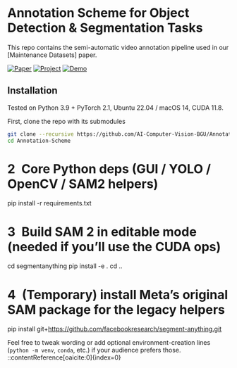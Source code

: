 # Annotation Scheme for Object Detection & Segmentation Tasks

This repo contains the semi-automatic video annotation pipeline used in our [Maintenance Datasets] paper.


[![Paper](https://img.shields.io/badge/Paper-PDF-blue.svg)](https://arxiv.org/abs/xxx)
[![Project](https://img.shields.io/badge/Project-GitHub-brightgreen.svg)](https://github.com/YourOrg/Annotation-Scheme)
[![Demo](https://img.shields.io/badge/Demo-YouTube-red.svg)](https://youtu.be/your-video)



## Installation

Tested on Python 3.9 + PyTorch 2.1, Ubuntu 22.04 / macOS 14, CUDA 11.8.

First, clone the repo with its submodules
```bash
git clone --recursive https://github.com/AI-Computer-Vision-BGU/Annotation-Scheme.git
cd Annotation-Scheme
```

# 2 Core Python deps (GUI / YOLO / OpenCV / SAM2 helpers)
pip install -r requirements.txt

# 3 Build SAM 2 in editable mode (needed if you’ll use the CUDA ops)
cd segmentanything
pip install -e .
cd ..

# 4 (Temporary) install Meta’s original SAM package for the legacy helpers
pip install git+https://github.com/facebookresearch/segment-anything.git



Feel free to tweak wording or add optional environment-creation lines (`python -m venv`, `conda`, etc.) if your audience prefers those.
::contentReference[oaicite:0]{index=0}

